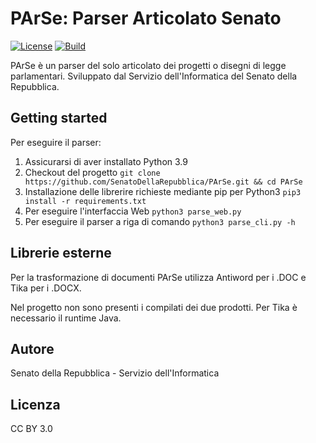 # PArSe: Parser Articolato Senato #

[![License](https://img.shields.io/badge/license-GPL3-green)](https://.../LICENSE)
[![Build](https://img.shields.io/badge/build-1.1-yellowgreen)](https://github.com/SenatoDellaRepubblica/PArSe)

PArSe è un parser del solo articolato dei progetti o disegni di legge parlamentari.
Sviluppato dal Servizio dell'Informatica del Senato della Repubblica.

## Getting started ##

Per eseguire il parser:

1. Assicurarsi di aver installato Python 3.9
2. Checkout del progetto
    `git clone https://github.com/SenatoDellaRepubblica/PArSe.git && cd PArSe`
3. Installazione delle librerire richieste mediante pip per Python3
    `pip3 install -r requirements.txt`
4. Per eseguire l'interfaccia Web
    `python3 parse_web.py`
5. Per eseguire il parser a riga di comando
   `python3 parse_cli.py -h`

## Librerie esterne ##

Per la trasformazione di documenti PArSe utilizza Antiword per i .DOC e Tika per i .DOCX. 

Nel progetto non sono presenti i compilati dei due prodotti. Per Tika è necessario il runtime Java.

## Autore ##

Senato della Repubblica - Servizio dell'Informatica

## Licenza ##

CC BY 3.0